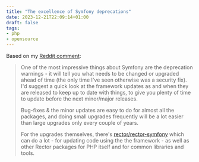 ```yaml
---
title: "The excellence of Symfony deprecations"
date: 2023-12-21T22:09:14+01:00
draft: false
tags:
- php
- opensource
---
```


Based on my [Reddit comment](https://www.reddit.com/r/PHPhelp/comments/v7u7g8/which_php_framework_is_good_for_web_applications/ibn8j3j/):

> One of the most impressive things about Symfony are the deprecation warnings - it will tell you what needs to be changed or upgraded ahead of time (the only time I've seen otherwise was a security fix).  I'd suggest a quick look at the framework updates as and when they are released to keep up to date with things, to give you plenty of time to update before the next minor/major releases. 
>
> Bug-fixes & the minor updates are easy to do for almost all the packages, and doing small upgrades frequently will be a lot easier than large upgrades only every couple of years. 
>
> For the upgrades themselves, there's [rector/rector-symfony](https://github.com/rectorphp/rector-symfony) which can do a lot - for updating code using the the framework - as well as other Rector packages for PHP itself and for common libraries and tools.
